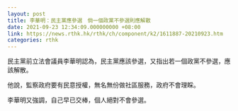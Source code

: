```yaml
---
layout: post
title: 李華明：民主黨應參選　倘一個政黨不參選則應解散
date: 2021-09-23 12:34:09.000000000 +08:00
link: https://news.rthk.hk/rthk/ch/component/k2/1611887-20210923.htm
categories: rthk
---
```


民主黨前立法會議員李華明認為，民主黨應該參選，又指出若一個政黨不參選，應該解散。

他說，監察政府要有民意授權，無名無份做社區服務，政府不會理睬。

李華明又強調，自己早已交棒，個人絕對不會參選。
